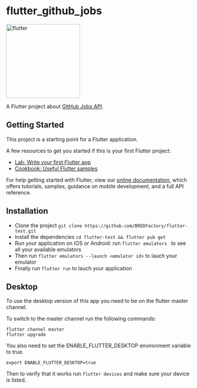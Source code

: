 # flutter_github_jobs

<img src="https://sd-cdn.fr/wp-content/uploads/2018/02/flutter-bandeau-770x311.jpg" alt="flutter" width="200"/>

A Flutter project about [GitHub Jobs API](https://jobs.github.com/).

## Getting Started

This project is a starting point for a Flutter application.

A few resources to get you started if this is your first Flutter project:

- [Lab: Write your first Flutter app](https://flutter.dev/docs/get-started/codelab)
- [Cookbook: Useful Flutter samples](https://flutter.dev/docs/cookbook)

For help getting started with Flutter, view our 
[online documentation](https://flutter.dev/docs), which offers tutorials, 
samples, guidance on mobile development, and a full API reference.

## Installation

- Clone the project `git clone https://github.com/BREDFactory/flutter-test.git`   
- Install the dependencies `cd flutter-test && flutter pub get`
- Run your application on IOS or Android: run `flutter emulators ` to see all your available emulators   
- Then run `flutter emulators --launch <emulator id>` to lauch your emulator   
- Finally run `flutter run` to lauch your application

## Desktop

To use the desktop version of this app you need to be on the flutter master channel.

To switch to the master channel run the following commands:
```
flutter channel master
flutter upgrade
```
You also need to set the ENABLE_FLUTTER_DESKTOP environment variable to true.
```
export ENABLE_FLUTTER_DESKTOP=true
```
Then to verify that it works run `flutter devices` and make sure your device is listed.